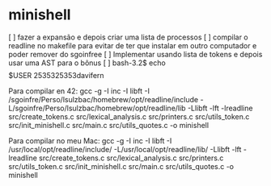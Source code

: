 # minishell

[ ] fazer a expansão e depois criar uma lista de processos
[ ] compilar o readline no makefile para evitar de ter que instalar em outro computador e poder remover do sgoinfree
[ ] Implementar usando lista de tokens e depois usar uma AST para o bônus
[ ] bash-3.2$ echo $$$$$USER
	2535325353davifern

Para compilar en 42:
gcc -g -I inc -I libft -I /sgoinfre/Perso/lsulzbac/homebrew/opt/readline/include -L/sgoinfre/Perso/lsulzbac/homebrew/opt/readline/lib -Llibft -lft -lreadline src/create_tokens.c src/lexical_analysis.c src/printers.c src/utils_token.c src/init_minishell.c src/main.c src/utils_quotes.c -o minishell 

Para compilar no meu Mac:
gcc -g -I inc -I libft -I /usr/local/opt/readline/include/ -L/usr/local/opt/readline/lib/ -Llibft -lft -lreadline src/create_tokens.c src/lexical_analysis.c src/printers.c src/utils_token.c src/init_minishell.c src/main.c src/utils_quotes.c -o minishell 
